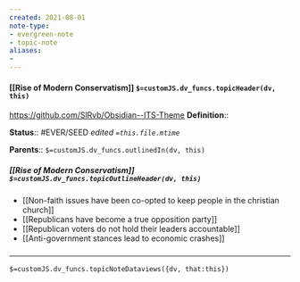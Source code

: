 ```yaml
---
created: 2021-08-01
note-type: 
- evergreen-note
- topic-note
aliases:
- 
---
```


#### [[Rise of Modern Conservatism]] `$=customJS.dv_funcs.topicHeader(dv, this)`

 https://github.com/SlRvb/Obsidian--ITS-Theme
**Definition**::

**Status**:: #EVER/SEED 
*edited `=this.file.mtime`*

**Parents**:: 
`$=customJS.dv_funcs.outlinedIn(dv, this)`

##### [[Rise of Modern Conservatism]] `$=customJS.dv_funcs.topicOutlineHeader(dv, this)`
- [[Non-faith issues have been co-opted to keep people in the christian church]]
- [[Republicans have become a true opposition party]]
- [[Republican voters do not hold their leaders accountable]]
- [[Anti-government stances lead to economic crashes]]

### <hr class="dataviews"/>

`$=customJS.dv_funcs.topicNoteDataviews({dv, that:this})`


